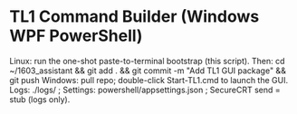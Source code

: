 # TL1 Command Builder (Windows WPF PowerShell)
Linux: run the one-shot paste-to-terminal bootstrap (this script). Then:
  cd ~/1603_assistant && git add . && git commit -m "Add TL1 GUI package" && git push
Windows: pull repo; double-click Start-TL1.cmd to launch the GUI.
Logs: ./logs/ ; Settings: powershell/appsettings.json ; SecureCRT send = stub (logs only).
